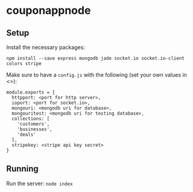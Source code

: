 # couponappnode

## Setup

Install the necessary packages:

`npm install --save express mongodb jade socket.io socket.io-client colors stripe`


Make sure to have a `config.js` with the following (set your own values in <>):

```
module.exports = {
  httpport: <port for http server>,
  ioport: <port for socket.io>,
  mongouri: <mongodb uri for database>,
  mongouritest: <mongodb uri for testing database>,
  collections: [
    'customers',
    'businesses',
    'deals'
  ],
  stripekey: <stripe api key secret>
}
```

## Running

Run the server: `node index`
